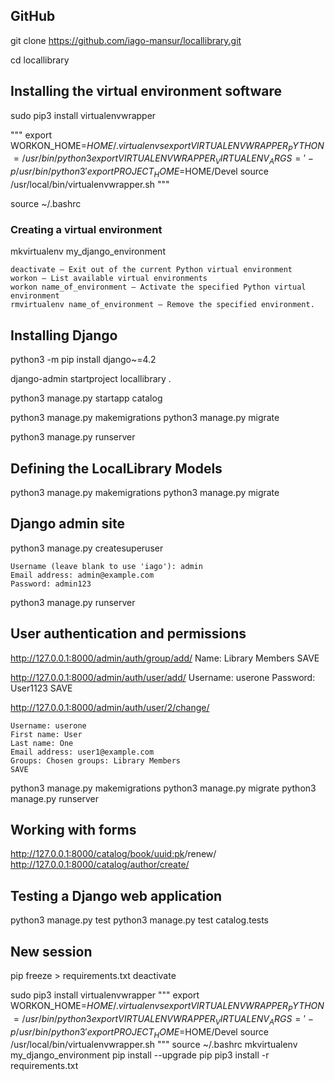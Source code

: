 ## GitHub

git clone https://github.com/iago-mansur/locallibrary.git

cd locallibrary

## Installing the virtual environment software

sudo pip3 install virtualenvwrapper

"""
export WORKON_HOME=$HOME/.virtualenvs
export VIRTUALENVWRAPPER_PYTHON=/usr/bin/python3
export VIRTUALENVWRAPPER_VIRTUALENV_ARGS=' -p /usr/bin/python3 '
export PROJECT_HOME=$HOME/Devel
source /usr/local/bin/virtualenvwrapper.sh
"""

source ~/.bashrc

### Creating a virtual environment
mkvirtualenv my_django_environment


    deactivate — Exit out of the current Python virtual environment
    workon — List available virtual environments
    workon name_of_environment — Activate the specified Python virtual environment
    rmvirtualenv name_of_environment — Remove the specified environment.

## Installing Django
python3 -m pip install django~=4.2

django-admin startproject locallibrary .

python3 manage.py startapp catalog

python3 manage.py makemigrations
python3 manage.py migrate

python3 manage.py runserver

## Defining the LocalLibrary Models
python3 manage.py makemigrations
python3 manage.py migrate

## Django admin site
python3 manage.py createsuperuser

    Username (leave blank to use 'iago'): admin
    Email address: admin@example.com
    Password: admin123

python3 manage.py runserver

## User authentication and permissions

http://127.0.0.1:8000/admin/auth/group/add/
    Name: Library Members
    SAVE

http://127.0.0.1:8000/admin/auth/user/add/
    Username: userone
    Password: User1123
    SAVE

http://127.0.0.1:8000/admin/auth/user/2/change/

    Username: userone
    First name: User
    Last name: One
    Email address: user1@example.com
    Groups: Chosen groups: Library Members
    SAVE

python3 manage.py makemigrations
python3 manage.py migrate
python3 manage.py runserver

## Working with forms

http://127.0.0.1:8000/catalog/book/<uuid:pk>/renew/
http://127.0.0.1:8000/catalog/author/create/


## Testing a Django web application

python3 manage.py test
python3 manage.py test catalog.tests





## New session
pip freeze > requirements.txt
deactivate

sudo pip3 install virtualenvwrapper
"""
export WORKON_HOME=$HOME/.virtualenvs
export VIRTUALENVWRAPPER_PYTHON=/usr/bin/python3
export VIRTUALENVWRAPPER_VIRTUALENV_ARGS=' -p /usr/bin/python3 '
export PROJECT_HOME=$HOME/Devel
source /usr/local/bin/virtualenvwrapper.sh
"""
source ~/.bashrc
mkvirtualenv my_django_environment
pip install --upgrade pip
pip3 install -r requirements.txt
